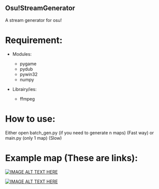 ## Osu!StreamGenerator

A stream generator for osu!

# Requirement:

- Modules:

    - pygame
    - pydub
    - pywin32
    - numpy

- Librairy/ies:

    - ffmpeg

# How to use:

Either open batch_gen.py (if you need to generate n maps) (Fast way)
or main.py (only 1 map) (Slow)

# Example map (These are links):

[![IMAGE ALT TEXT HERE](https://img.youtube.com/vi/_4idkyQMi1Y/0.jpg)](https://youtu.be/_4idkyQMi1Y)

[![IMAGE ALT TEXT HERE](https://img.youtube.com/vi/HU6uPdEHeY8/0.jpg)](https://www.youtube.com/watch?v=HU6uPdEHeY8)
